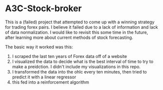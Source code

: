 # A3C-Stock-broker
This is a (failed) project that attempted to come up with a winning strategy for trading forex pairs. I believe it failed due to a lack of information and lack of data normalization. I would like to revisit this some time in the future, after learning more about current methods of stock forecasting.

The basic way it worked was this:
1) I scraped the last ten years of Forex data off of a website
2) I visualized the data to decide what is the best interval of time to try to make a preidction. I  didn't include my visualizations in this repo.
3) I transformed the data into the ohlc every ten minutes, then tried to predict it with a linear regressor
4) this fed into a reinforcement algorithm

